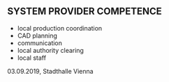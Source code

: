 ## SYSTEM PROVIDER COMPETENCE

+ local production coordination
+ CAD planning
+ communication
+ local authority clearing
+ local staff

03.09.2019, Stadthalle Vienna